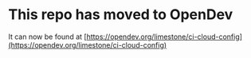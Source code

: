 # This repo has moved to OpenDev

It can now be found at [https://opendev.org/limestone/ci-cloud-config](https://opendev.org/limestone/ci-cloud-config)
